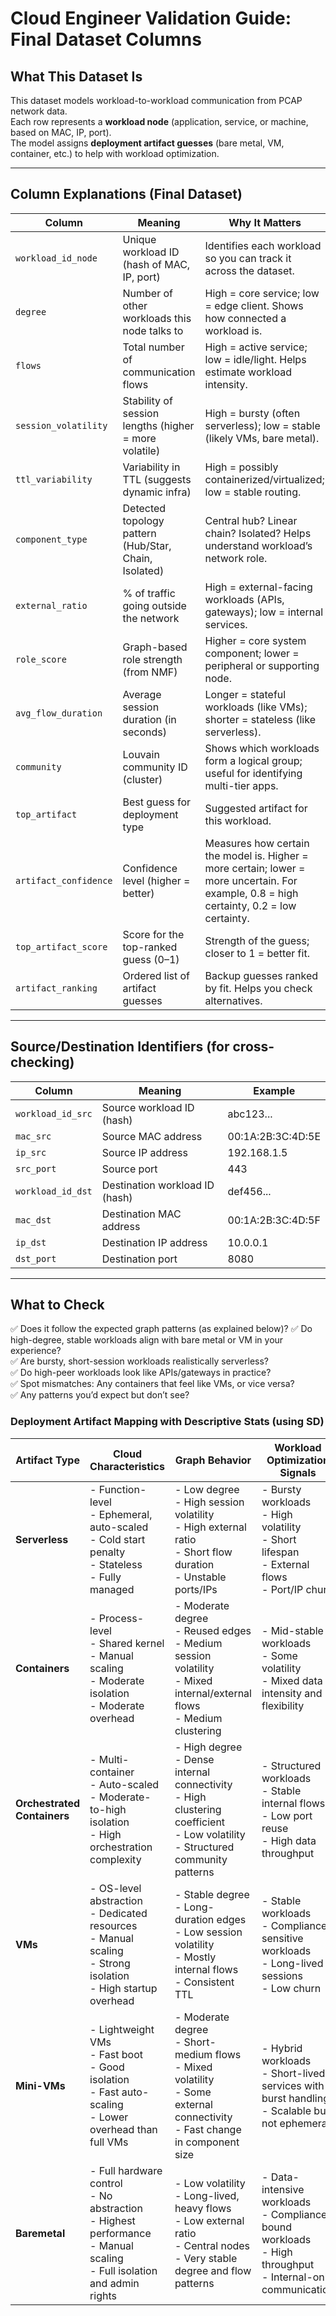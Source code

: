 # Cloud Engineer Validation Guide: Final Dataset Columns

## What This Dataset Is

This dataset models workload-to-workload communication from PCAP network data.  
Each row represents a **workload node** (application, service, or machine, based on MAC, IP, port).  
The model assigns **deployment artifact guesses** (bare metal, VM, container, etc.) to help with workload optimization.

---

## Column Explanations (Final Dataset)

| **Column**            | **Meaning**                                         | **Why It Matters**                                                                 | **Example**                           |
|-----------------------|-------------------------------------------------------------------|------------------------------------------------------------------------------------|---------------------------------------|
| `workload_id_node`    | Unique workload ID (hash of MAC, IP, port)                         | Identifies each workload so you can track it across the dataset.                   | abc123...                              |
| `degree`              | Number of other workloads this node talks to                      | High = core service; low = edge client. Shows how connected a workload is.         | 12 = core API; 2 = edge client        |
| `flows`               | Total number of communication flows                               | High = active service; low = idle/light. Helps estimate workload intensity.        | 100 = active; 5 = light               |
| `session_volatility`  | Stability of session lengths (higher = more volatile)              | High = bursty (often serverless); low = stable (likely VMs, bare metal).           | 0.3 = stable; 1.2 = bursty            |
| `ttl_variability`     | Variability in TTL (suggests dynamic infra)                        | High = possibly containerized/virtualized; low = stable routing.                   | 1.5 = unstable; 0.2 = stable          |
| `component_type`      | Detected topology pattern (Hub/Star, Chain, Isolated)              | Central hub? Linear chain? Isolated? Helps understand workload’s network role.     | Hub/Star = central node, many peers   |
| `external_ratio`      | % of traffic going outside the network                            | High = external-facing workloads (APIs, gateways); low = internal services.        | 0.9 = mostly external; 0.1 = internal |
| `role_score`          | Graph-based role strength (from NMF)                               | Higher = core system component; lower = peripheral or supporting node.             | 0.8 = core service; 0.2 = peripheral  |
| `avg_flow_duration`   | Average session duration (in seconds)                              | Longer = stateful workloads (like VMs); shorter = stateless (like serverless).     | 300 = long; 10 = short                |
| `community`           | Louvain community ID (cluster)                                     | Shows which workloads form a logical group; useful for identifying multi-tier apps.| 5 = grouped with 5 other nodes        |
| `top_artifact`        | Best guess for deployment type                                     | Suggested artifact for this workload.                                              | vm, container, baremetal              |
| `artifact_confidence` | Confidence level (higher = better)                                  | Measures how certain the model is. Higher = more certain; lower = more uncertain. For example, 0.8 = high certainty, 0.2 = low certainty.
| `top_artifact_score`  | Score for the top-ranked guess (0–1)                               | Strength of the guess; closer to 1 = better fit.                                   | 0.85 = strong match                   |
| `artifact_ranking`    | Ordered list of artifact guesses                                   | Backup guesses ranked by fit. Helps you check alternatives.                        | ["container", "vm", "baremetal"]      |

---

## Source/Destination Identifiers (for cross-checking)

| **Column**         | **Meaning**                     | **Example**            |
|--------------------|--------------------------------|------------------------|
| `workload_id_src`  | Source workload ID (hash)       | abc123...              |
| `mac_src`          | Source MAC address             | 00:1A:2B:3C:4D:5E      |
| `ip_src`           | Source IP address              | 192.168.1.5            |
| `src_port`         | Source port                    | 443                    |
| `workload_id_dst`  | Destination workload ID (hash) | def456...              |
| `mac_dst`          | Destination MAC address        | 00:1A:2B:3C:4D:5F      |
| `ip_dst`           | Destination IP address         | 10.0.0.1               |
| `dst_port`         | Destination port               | 8080                   |

---

## What to Check
✅ Does it follow the expected graph patterns (as explained below)?
✅ Do high-degree, stable workloads align with bare metal or VM in your experience?  
✅ Are bursty, short-session workloads realistically serverless?  
✅ Do high-peer workloads look like APIs/gateways in practice?  
✅ Spot mismatches: Any containers that feel like VMs, or vice versa?  
✅ Any patterns you’d expect but don’t see?


### Deployment Artifact Mapping with Descriptive Stats (using SD)

| **Artifact Type**         | **Cloud Characteristics**                                                                                     | **Graph Behavior**                                                                                                 | **Workload Optimization Signals**                                                                 | **What to Look At (Metric-wise)**                                                                 |
|---------------------------|----------------------------------------------------------------------------------------------------------------|---------------------------------------------------------------------------------------------------------------------|----------------------------------------------------------------------------------------------------|----------------------------------------------------------------------------------------------------|
| **Serverless**            | - Function-level  <br> - Ephemeral, auto-scaled  <br> - Cold start penalty  <br> - Stateless  <br> - Fully managed | - Low degree  <br> - High session volatility  <br> - High external ratio  <br> - Short flow duration  <br> - Unstable ports/IPs | - Bursty workloads  <br> - High volatility  <br> - Short lifespan  <br> - External flows  <br> - Port/IP churn | - `degree_mean` (low)  <br> - `session_volatility_SD` (high)  <br> - `external_ratio_mean` (high)  <br> - `flow_duration_max` (low)  <br> - `port_entropy` (high) |
| **Containers**            | - Process-level  <br> - Shared kernel  <br> - Manual scaling  <br> - Moderate isolation  <br> - Moderate overhead | - Moderate degree  <br> - Reused edges  <br> - Medium session volatility  <br> - Mixed internal/external flows  <br> - Medium clustering | - Mid-stable workloads  <br> - Some volatility  <br> - Mixed data intensity and flexibility       | - `degree_mean` (medium)  <br> - `flow_reuse_ratio` (high)  <br> - `session_volatility_SD` (medium)  <br> - `external_ratio_SD` (medium) |
| **Orchestrated Containers** | - Multi-container  <br> - Auto-scaled  <br> - Moderate-to-high isolation  <br> - High orchestration complexity | - High degree  <br> - Dense internal connectivity  <br> - High clustering coefficient  <br> - Low volatility  <br> - Structured community patterns | - Structured workloads  <br> - Stable internal flows  <br> - Low port reuse  <br> - High data throughput | - `degree_max` (high)  <br> - `clustering_coef_mean` (high)  <br> - `session_volatility_SD` (low)  <br> - `community_size` (large) |
| **VMs**                   | - OS-level abstraction  <br> - Dedicated resources  <br> - Manual scaling  <br> - Strong isolation  <br> - High startup overhead | - Stable degree  <br> - Long-duration edges  <br> - Low session volatility  <br> - Mostly internal flows  <br> - Consistent TTL | - Stable workloads  <br> - Compliance-sensitive workloads  <br> - Long-lived sessions  <br> - Low churn | - `degree_SD` (low)  <br> - `flow_duration_mean` (high)  <br> - `TTL_SD` (low)  <br> - `external_ratio_mean` (low) |
| **Mini-VMs**              | - Lightweight VMs  <br> - Fast boot  <br> - Good isolation  <br> - Fast auto-scaling  <br> - Lower overhead than full VMs | - Moderate degree  <br> - Short-medium flows  <br> - Mixed volatility  <br> - Some external connectivity  <br> - Fast change in component size | - Hybrid workloads  <br> - Short-lived services with burst handling  <br> - Scalable but not ephemeral | - `flow_duration_SD` (medium)  <br> - `external_ratio_SD` (medium-high)  <br> - `session_volatility_SD` (medium-high) |
| **Baremetal**             | - Full hardware control  <br> - No abstraction  <br> - Highest performance  <br> - Manual scaling  <br> - Full isolation and admin rights | - Low volatility  <br> - Long-lived, heavy flows  <br> - Low external ratio  <br> - Central nodes  <br> - Very stable degree and flow patterns | - Data-intensive workloads  <br> - Compliance-bound workloads  <br> - High throughput  <br> - Internal-only communication | - `degree_SD` (very low)  <br> - `flow_duration_mean` (very high)  <br> - `external_ratio_mean` (very low)  <br> - `total_bytes` (high) |


